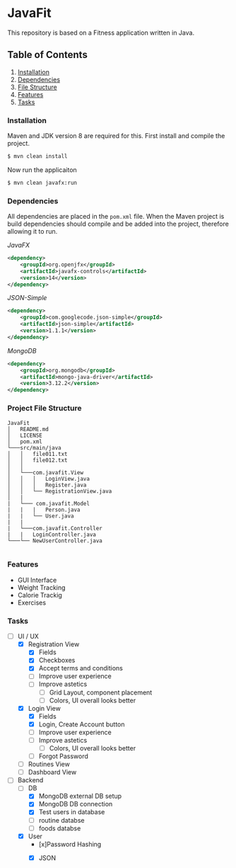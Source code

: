 # JavaFit
This repository is based on a Fitness application written in Java.

## Table of Contents
1. [Installation](#Installation)
2. [Dependencies](#Dependencies)
3. [File Structure](#Project-File-Structure)
4. [Features](#Features)
5. [Tasks](#Tasks)


### **Installation**
Maven and JDK version 8 are required for this.
First install and compile the project. 
```bash
$ mvn clean install
```
Now run the applicaiton
```bash
$ mvn clean javafx:run
```


### **Dependencies**
All dependencies are placed in the `pom.xml` file. When the Maven project is build dependencies should compile and be added into the project, therefore allowing it to run.

*JavaFX*
```xml
<dependency>
    <groupId>org.openjfx</groupId>
    <artifactId>javafx-controls</artifactId>
    <version>14</version>
</dependency>    
```

*JSON-Simple*
```xml
<dependency>
    <groupId>com.googlecode.json-simple</groupId>
    <artifactId>json-simple</artifactId>
    <version>1.1.1</version>
</dependency>
```
*MongoDB*
```xml
<dependency>    
    <groupId>org.mongodb</groupId>
    <artifactId>mongo-java-driver</artifactId>
    <version>3.12.2</version>
</dependency>
```

### **Project File Structure**

```
JavaFit
│   README.md
│   LICENSE    
│   pom.xml
└───src/main/java
│   │   file011.txt
│   │   file012.txt
│   │
│   └───com.javafit.View
│   │   │   LoginView.java
│   │   │   Register.java
│   │   └── RegistrationView.java
│   |
|   └─── com.javafit.Model
|   |   |   Person.java
|   |   └── User.java
|   |  
|   └───com.javafit.Controller
|   |   LoginController.java
└───└── NewUserController.java
    

```


### **Features**

* GUI Interface
* Weight Tracking
* Calorie Trackig
* Exercises


### Tasks
- [ ] UI / UX
    - [x] Registration View
        - [x] Fields
        - [x] Checkboxes
        - [x] Accept terms and conditions
        - [ ] Improve user experience
        - [ ] Improve astetics
            - [ ] Grid Layout, component placement
            - [ ] Colors, UI overall looks better
    - [x] Login View
        - [x] Fields
        - [x] Login, Create Account button
        - [ ] Improve user experience
        - [ ] Improve astetics
            - [ ] Colors, UI overall looks better
        - [ ] Forgot Password
    - [ ] Routines View
    - [ ] Dashboard View
- [ ] Backend
    - [ ] DB
        - [x] MongoDB external DB setup
        - [x] MongoDB DB connection
        - [x] Test users in database
        - [ ] routine databse
        - [ ] foods databse
    - [x] User
        - [x]Password Hashing
        - [x] JSON
    